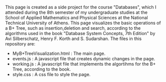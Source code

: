 This page is created as a side project for the course "Databases", which I attended during the 8th semester of my undergraduate studies at the School of Applied Mathematics and Physical Sciences at the National Technical University of Athens. This page visualizes the basic operations of a B+ Tree, such as insertion,deletion and search, according to the algorithms used in the book "Database System Concepts, 7th Edition" by Avi Silberschatz, Henry F. Korth and S. Sudarshan.
The files in this repository are:
* MyB+TreeVisualization.html : The main page.
* events.js : A javascript file that creates dynamic changes in the page.
* working.js : A javascript file that implements the algortihms for the B+ Tree, according to the book.
* style.css : A css file to style the page.
